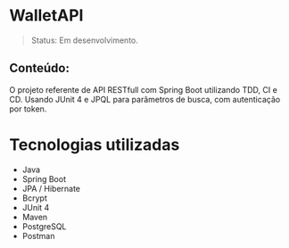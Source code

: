 <h1> WalletAPI </h1>

> Status: Em desenvolvimento.

## Conteúdo:
O projeto referente de API RESTfull com Spring Boot utilizando TDD, CI e CD. Usando JUnit 4 e JPQL para parâmetros de busca, com autenticação por token.


# Tecnologias utilizadas
+ Java
+ Spring Boot
+ JPA / Hibernate
+ Bcrypt
+ JUnit 4
+ Maven
+ PostgreSQL
+ Postman


